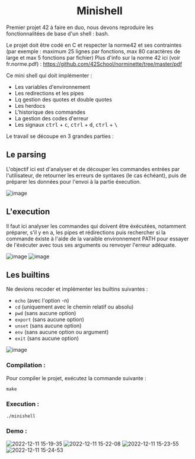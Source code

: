 <h1 align="center">Minishell</h1>

Premier projet 42 à faire en duo, nous devons reproduire les fonctionnalitées de base d'un shell : bash.

Le projet doit être codé en C et respecter la norme42 et ses contraintes (par exemple : maximum 25 lignes par fonctions, max 80 caractères de large et max 5 fonctions par fichier) 
Plus d'info sur la norme 42 ici (voir fr.norme.pdf) : https://github.com/42School/norminette/tree/master/pdf

Ce mini shell qui doit implémenter :

- Les variables d'environnement
- Les redirections et les pipes
- Lq gestion des quotes et double quotes
- Les herdocs
- L'historique des commandes
- La gestion des codes d'erreur
- Les signaux <kbd>ctrl</kbd> +  <kbd>c</kbd>, <kbd>ctrl</kbd> +  <kbd>d</kbd>, <kbd>ctrl</kbd> + <kbd> \ </kbd>

Le travail se découpe en 3 grandes parties :

<h2 align="left">Le parsing</h2>

L'objectif ici est d'analyser et de découper les commandes entrées par l'utilisateur, de retourner les erreurs de syntaxes (le cas échéant), puis de préparer les données pour l'envoi à la partie éxecution.

![image](https://user-images.githubusercontent.com/49345674/206907247-f69ff28b-985c-491d-8184-ef4147d0613e.png)

<h2 align="left">L'execution</h2>

Il faut ici analyser les commandes qui doivent être éxécutées, notamment préparer, s'il y en a, les pipes et rédirections puis rechercher si la commande éxiste à l'aide de la varaible environnement PATH pour essayer de l'éxécuter avec tous ses arguments ou renvoyer l'erreur adéquate.

![image](https://user-images.githubusercontent.com/49345674/206907622-7ede78d7-da42-45f6-a979-8b0cc2317abd.png)
![image](https://user-images.githubusercontent.com/49345674/206910263-5ce9b5b8-4d4a-427c-86f9-3452b51d3aa4.png)

<h2 align="left">Les builtins</h2>
Ne devions recoder et implémenter les builtins suivantes :

- `echo` (avec l'option -n)
- `cd` (uniquement avec le chemin relatif ou absolu)
- `pwd` (sans aucune option)
- `export` (sans aucune option)
- `unset` (sans aucune option)
- `env` (sans aucune option ou argument)
- `exit` (sans aucune option)

![image](https://user-images.githubusercontent.com/49345674/206907930-77516d62-a503-4b16-907a-bb24a1795170.png)

### Compilation :

Pour compiler le projet, exécutez la commande suivante :

```
make
```

### Execution :

```
./minishell
```

### Demo :
![2022-12-11 15-19-35](https://user-images.githubusercontent.com/49345674/206909462-cfa7ed08-981c-4f39-a496-68a0df8d9ab6.gif)
![2022-12-11 15-22-08](https://user-images.githubusercontent.com/49345674/206909465-0c02661d-37f7-4fd6-90cc-414989a21884.gif)
![2022-12-11 15-23-55](https://user-images.githubusercontent.com/49345674/206909467-bba10126-ac87-495b-922f-3620ac340088.gif)
![2022-12-11 15-24-53](https://user-images.githubusercontent.com/49345674/206909470-756fba27-5177-4dae-93c2-4eba883c8695.gif)


